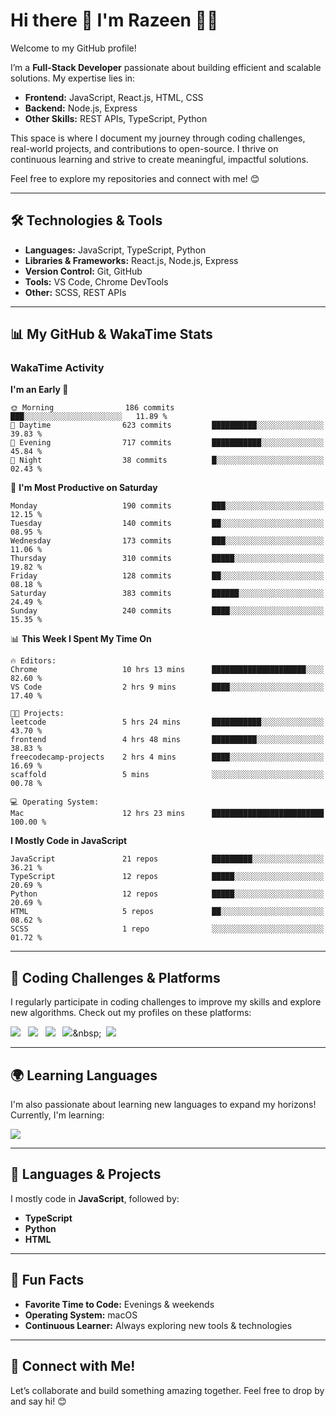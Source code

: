 # Hi there 👋 I'm Razeen 👩‍💻

Welcome to my GitHub profile!  

I’m a **Full-Stack Developer** passionate about building efficient and scalable solutions. My expertise lies in:  
- **Frontend:** JavaScript, React.js, HTML, CSS  
- **Backend:** Node.js, Express  
- **Other Skills:** REST APIs, TypeScript, Python  

This space is where I document my journey through coding challenges, real-world projects, and contributions to open-source. I thrive on continuous learning and strive to create meaningful, impactful solutions.  

Feel free to explore my repositories and connect with me! 😊  

---

## 🛠️ Technologies & Tools  
- **Languages:** JavaScript, TypeScript, Python  
- **Libraries & Frameworks:** React.js, Node.js, Express  
- **Version Control:** Git, GitHub  
- **Tools:** VS Code, Chrome DevTools  
- **Other:** SCSS, REST APIs  

---


## 📊 My GitHub & WakaTime Stats

### **WakaTime Activity**

<!--START_SECTION:waka-->
**I'm an Early 🐤** 

```text
🌞 Morning                186 commits         ███░░░░░░░░░░░░░░░░░░░░░░   11.89 % 
🌆 Daytime                623 commits         ██████████░░░░░░░░░░░░░░░   39.83 % 
🌃 Evening                717 commits         ███████████░░░░░░░░░░░░░░   45.84 % 
🌙 Night                  38 commits          █░░░░░░░░░░░░░░░░░░░░░░░░   02.43 % 
```
📅 **I'm Most Productive on Saturday** 

```text
Monday                   190 commits         ███░░░░░░░░░░░░░░░░░░░░░░   12.15 % 
Tuesday                  140 commits         ██░░░░░░░░░░░░░░░░░░░░░░░   08.95 % 
Wednesday                173 commits         ███░░░░░░░░░░░░░░░░░░░░░░   11.06 % 
Thursday                 310 commits         █████░░░░░░░░░░░░░░░░░░░░   19.82 % 
Friday                   128 commits         ██░░░░░░░░░░░░░░░░░░░░░░░   08.18 % 
Saturday                 383 commits         ██████░░░░░░░░░░░░░░░░░░░   24.49 % 
Sunday                   240 commits         ████░░░░░░░░░░░░░░░░░░░░░   15.35 % 
```


📊 **This Week I Spent My Time On** 

```text
🔥 Editors: 
Chrome                   10 hrs 13 mins      █████████████████████░░░░   82.60 % 
VS Code                  2 hrs 9 mins        ████░░░░░░░░░░░░░░░░░░░░░   17.40 % 

🐱‍💻 Projects: 
leetcode                 5 hrs 24 mins       ███████████░░░░░░░░░░░░░░   43.70 % 
frontend                 4 hrs 48 mins       ██████████░░░░░░░░░░░░░░░   38.83 % 
freecodecamp-projects    2 hrs 4 mins        ████░░░░░░░░░░░░░░░░░░░░░   16.69 % 
scaffold                 5 mins              ░░░░░░░░░░░░░░░░░░░░░░░░░   00.78 % 

💻 Operating System: 
Mac                      12 hrs 23 mins      █████████████████████████   100.00 % 
```

**I Mostly Code in JavaScript** 

```text
JavaScript               21 repos            █████████░░░░░░░░░░░░░░░░   36.21 % 
TypeScript               12 repos            █████░░░░░░░░░░░░░░░░░░░░   20.69 % 
Python                   12 repos            █████░░░░░░░░░░░░░░░░░░░░   20.69 % 
HTML                     5 repos             ██░░░░░░░░░░░░░░░░░░░░░░░   08.62 % 
SCSS                     1 repo              ░░░░░░░░░░░░░░░░░░░░░░░░░   01.72 % 
```




<!--END_SECTION:waka-->


---

## 🌟 Coding Challenges & Platforms  
I regularly participate in coding challenges to improve my skills and explore new algorithms. Check out my profiles on these platforms:  

[![](https://img.shields.io/badge/-LeetCode-FFA116?style=for-the-badge&logo=LeetCode&logoColor=black)](https://leetcode.com/u/srazeen)&nbsp;&nbsp;
[![](https://img.shields.io/badge/-Hackerrank-2EC866?style=for-the-badge&logo=HackerRank&logoColor=white)](https://www.hackerrank.com/profile/razeen_m_shaikh)&nbsp;&nbsp;
[![](https://img.shields.io/badge/freecodecamp-27273D?style=for-the-badge&logo=freecodecamp&logoColor=white)](https://www.freecodecamp.org/razeen)&nbsp;&nbsp;
[![](https://img.shields.io/badge/Exercism-009CAB?style=for-the-badge&logo=exercism&logoColor=white)]([https://exercism.io](https://exercism.org/profiles/Razeen-Shaikh))&nbsp;&nbsp;
[![](https://img.shields.io/badge/coding%20ninjas-DD6620?style=for-the-badge&logo=codingninjas&logoColor=white)](https://www.naukri.com/code360/profile/razeen)

---

## 🌍 Learning Languages  
I'm also passionate about learning new languages to expand my horizons! Currently, I'm learning:

[![](https://img.shields.io/badge/Duolingo-58CC02?style=for-the-badge&logo=Duolingo&logoColor=white)](https://www.duolingo.com/profile/razeen_shaikh)

---

## 🚀 Languages & Projects  
I mostly code in **JavaScript**, followed by:  
- **TypeScript**  
- **Python**  
- **HTML**  

---

## 🌟 Fun Facts  
- **Favorite Time to Code:** Evenings & weekends  
- **Operating System:** macOS  
- **Continuous Learner:** Always exploring new tools & technologies  

---

## 💬 Connect with Me!  
Let’s collaborate and build something amazing together. Feel free to drop by and say hi! 😊  


